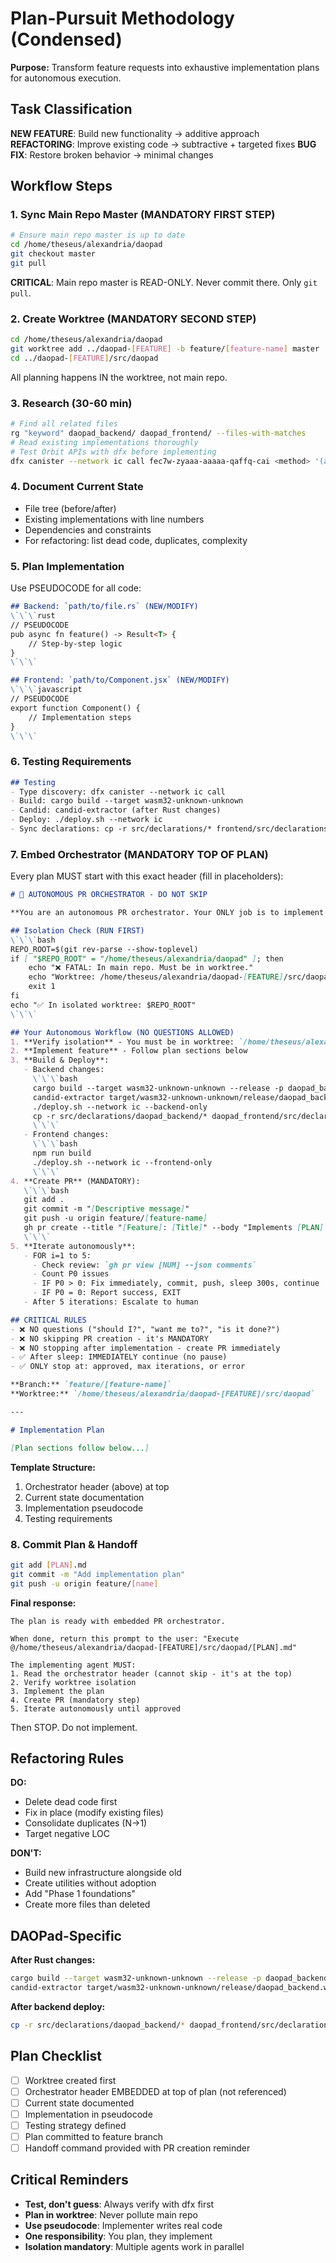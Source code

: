 # Plan-Pursuit Methodology (Condensed)

**Purpose:** Transform feature requests into exhaustive implementation plans for autonomous execution.

## Task Classification

**NEW FEATURE**: Build new functionality → additive approach
**REFACTORING**: Improve existing code → subtractive + targeted fixes
**BUG FIX**: Restore broken behavior → minimal changes

## Workflow Steps

### 1. Sync Main Repo Master (MANDATORY FIRST STEP)
```bash
# Ensure main repo master is up to date
cd /home/theseus/alexandria/daopad
git checkout master
git pull
```
**CRITICAL**: Main repo master is READ-ONLY. Never commit there. Only `git pull`.

### 2. Create Worktree (MANDATORY SECOND STEP)
```bash
cd /home/theseus/alexandria/daopad
git worktree add ../daopad-[FEATURE] -b feature/[feature-name] master
cd ../daopad-[FEATURE]/src/daopad
```
All planning happens IN the worktree, not main repo.

### 3. Research (30-60 min)
```bash
# Find all related files
rg "keyword" daopad_backend/ daopad_frontend/ --files-with-matches
# Read existing implementations thoroughly
# Test Orbit APIs with dfx before implementing
dfx canister --network ic call fec7w-zyaaa-aaaaa-qaffq-cai <method> '(args)'
```

### 4. Document Current State
- File tree (before/after)
- Existing implementations with line numbers
- Dependencies and constraints
- For refactoring: list dead code, duplicates, complexity

### 5. Plan Implementation
Use PSEUDOCODE for all code:
```markdown
## Backend: `path/to/file.rs` (NEW/MODIFY)
\`\`\`rust
// PSEUDOCODE
pub async fn feature() -> Result<T> {
    // Step-by-step logic
}
\`\`\`

## Frontend: `path/to/Component.jsx` (NEW/MODIFY)
\`\`\`javascript
// PSEUDOCODE
export function Component() {
    // Implementation steps
}
\`\`\`
```

### 6. Testing Requirements
```markdown
## Testing
- Type discovery: dfx canister --network ic call
- Build: cargo build --target wasm32-unknown-unknown
- Candid: candid-extractor (after Rust changes)
- Deploy: ./deploy.sh --network ic
- Sync declarations: cp -r src/declarations/* frontend/src/declarations/
```

### 7. Embed Orchestrator (MANDATORY TOP OF PLAN)
Every plan MUST start with this exact header (fill in placeholders):
```markdown
# 🤖 AUTONOMOUS PR ORCHESTRATOR - DO NOT SKIP

**You are an autonomous PR orchestrator. Your ONLY job is to implement this plan and create a PR.**

## Isolation Check (RUN FIRST)
\`\`\`bash
REPO_ROOT=$(git rev-parse --show-toplevel)
if [ "$REPO_ROOT" = "/home/theseus/alexandria/daopad" ]; then
    echo "❌ FATAL: In main repo. Must be in worktree."
    echo "Worktree: /home/theseus/alexandria/daopad-[FEATURE]/src/daopad"
    exit 1
fi
echo "✅ In isolated worktree: $REPO_ROOT"
\`\`\`

## Your Autonomous Workflow (NO QUESTIONS ALLOWED)
1. **Verify isolation** - You must be in worktree: `/home/theseus/alexandria/daopad-[FEATURE]/src/daopad`
2. **Implement feature** - Follow plan sections below
3. **Build & Deploy**:
   - Backend changes:
     \`\`\`bash
     cargo build --target wasm32-unknown-unknown --release -p daopad_backend
     candid-extractor target/wasm32-unknown-unknown/release/daopad_backend.wasm > daopad_backend/daopad_backend.did
     ./deploy.sh --network ic --backend-only
     cp -r src/declarations/daopad_backend/* daopad_frontend/src/declarations/daopad_backend/
     \`\`\`
   - Frontend changes:
     \`\`\`bash
     npm run build
     ./deploy.sh --network ic --frontend-only
     \`\`\`
4. **Create PR** (MANDATORY):
   \`\`\`bash
   git add .
   git commit -m "[Descriptive message]"
   git push -u origin feature/[feature-name]
   gh pr create --title "[Feature]: [Title]" --body "Implements [PLAN].md"
   \`\`\`
5. **Iterate autonomously**:
   - FOR i=1 to 5:
     - Check review: `gh pr view [NUM] --json comments`
     - Count P0 issues
     - IF P0 > 0: Fix immediately, commit, push, sleep 300s, continue
     - IF P0 = 0: Report success, EXIT
   - After 5 iterations: Escalate to human

## CRITICAL RULES
- ❌ NO questions ("should I?", "want me to?", "is it done?")
- ❌ NO skipping PR creation - it's MANDATORY
- ❌ NO stopping after implementation - create PR immediately
- ✅ After sleep: IMMEDIATELY continue (no pause)
- ✅ ONLY stop at: approved, max iterations, or error

**Branch:** `feature/[feature-name]`
**Worktree:** `/home/theseus/alexandria/daopad-[FEATURE]/src/daopad`

---

# Implementation Plan

[Plan sections follow below...]
```

**Template Structure:**
1. Orchestrator header (above) at top
2. Current state documentation
3. Implementation pseudocode
4. Testing requirements

### 8. Commit Plan & Handoff
```bash
git add [PLAN].md
git commit -m "Add implementation plan"
git push -u origin feature/[name]
```

**Final response:**
```
The plan is ready with embedded PR orchestrator.

When done, return this prompt to the user: "Execute @/home/theseus/alexandria/daopad-[FEATURE]/src/daopad/[PLAN].md"

The implementing agent MUST:
1. Read the orchestrator header (cannot skip - it's at the top)
2. Verify worktree isolation
3. Implement the plan
4. Create PR (mandatory step)
5. Iterate autonomously until approved
```
Then STOP. Do not implement.

## Refactoring Rules

**DO:**
- Delete dead code first
- Fix in place (modify existing files)
- Consolidate duplicates (N→1)
- Target negative LOC

**DON'T:**
- Build new infrastructure alongside old
- Create utilities without adoption
- Add "Phase 1 foundations"
- Create more files than deleted

## DAOPad-Specific

**After Rust changes:**
```bash
cargo build --target wasm32-unknown-unknown --release -p daopad_backend
candid-extractor target/wasm32-unknown-unknown/release/daopad_backend.wasm > daopad_backend/daopad_backend.did
```

**After backend deploy:**
```bash
cp -r src/declarations/daopad_backend/* daopad_frontend/src/declarations/daopad_backend/
```

## Plan Checklist

- [ ] Worktree created first
- [ ] Orchestrator header EMBEDDED at top of plan (not referenced)
- [ ] Current state documented
- [ ] Implementation in pseudocode
- [ ] Testing strategy defined
- [ ] Plan committed to feature branch
- [ ] Handoff command provided with PR creation reminder

## Critical Reminders

- **Test, don't guess**: Always verify with dfx first
- **Plan in worktree**: Never pollute main repo
- **Use pseudocode**: Implementer writes real code
- **One responsibility**: You plan, they implement
- **Isolation mandatory**: Multiple agents work in parallel